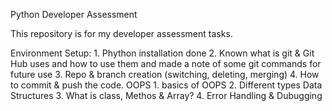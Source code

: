 Python Developer Assessment

This repository is for my developer assessment tasks.

Environment Setup: 
        1. Phython installation done 
        2. Known what is git & Git Hub uses and how to use them and made a note of some git commands for future use
        3. Repo & branch creation (switching, deleting, merging)
        4. How to commit & push the code.
OOPS
        1. basics of OOPS 
        2. Different types Data Structures
        3. What is class, Methos & Array?
        4. Error Handling & Dubugging

